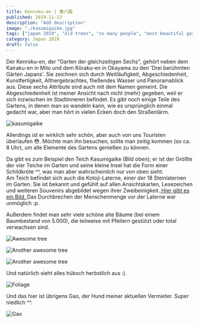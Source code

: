 ```yaml
---
title: Kenroku-en | 兼六園
published: 2019-11-13
description: "Add description"
image: "./kasumigaike.jpg"
tags: ["japan 2019", "old trees", "so many people", "most beautiful garden"]
category: Japan 2019
draft: false
---
```


Der Kenroku-en, der "Garten der gleichzeitigen Sechs", gehört neben dem Kairaku-en in Mito und dem Kōraku-en in Okayama zu den 'Drei berühmten Gärten Japans'. Sie zeichnen sich durch Weitläufigkeit, Abgeschiedenheit, Kunstfertigkeit, Althergebrachtes, fließendes Wasser und Panoramablick aus. Diese sechs Attribute sind auch mit dem Namen gemeint. Die Abgeschiedenheit ist meiner Ansicht nach nicht (mehr) gegeben, weil er sich inzwischen im Stadtinneren befindet. Es gibt noch einige Teile des Gartens, in denen man so wandeln kann, wie es ursprünglich einmal gedacht war, aber man hört in vielen Ecken doch den Straßenlärm.

![kasumigaike](./kasumigaike.jpg)

Allerdings ist er wirklich sehr schön, aber auch von uns Touristen überlaufen :flushed:. Möchte man ihn besuchen, sollte man zeitig kommen (so ca. 8 Uhr), um alle Elemente des Gartens genießen zu können. 

Da gibt es zum Beispiel den Teich Kasumigaike (Bild oben); er ist der Größte der vier Teiche im Garten und seine kleine Insel hat die Form einer Schildkröte ^^, was man aber wahrscheinlich nur von oben sieht.  
Am Teich befindet sich auch die Kotoji-Laterne, einer der 18 Steinlaternen im Garten. Sie ist bekannt und gefühlt auf allen Ansichtskarten, Lesezeichen und weiteren Souvenirs abgebildet wegen ihrer Zweibeinigkeit.<a href="https://www.japan-experience.de/stadt-kanazawa/der-garten-kenrokuen" target="_blank" rel="noopener noreferrer"> Hier gibt es ein Bild. </a> Das Durchbrechen der Menschenmenge vor der Laterne war unmöglich :p.

Außerdem findet man sehr viele schöne alte Bäume (bei einem Baumbestand von 5.000), die teilweise mit Pfeilern gestützt oder total verwachsen sind.

![Awesome tree](./tree_one.jpg)

![Another awesome tree](./tree_two.jpg)

![Another awesome tree](./tree_three.jpg)

Und natürlich sieht alles hübsch herbstlich aus :).

![Foliage](./foliage.jpg)

Und das hier ist übrigens Gao, der Hund meiner aktuellen Vermieter. Super niedlich ^^.

![Gao](./gao.jpg)





